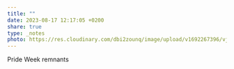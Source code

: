 ```yaml
---
title: ""
date: 2023-08-17 12:17:05 +0200
share: true
type: _notes
photo: https://res.cloudinary.com/dbi2zounq/image/upload/v1692267396/vjz44eliyz9loikhh7ub.jpg
---
```

Pride Week remnants

